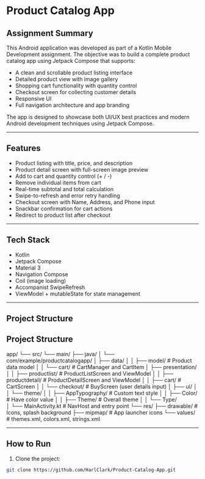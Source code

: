 # Product Catalog App

## Assignment Summary

This Android application was developed as part of a Kotlin Mobile Development assignment. The objective was to build a complete product catalog app using Jetpack Compose that supports:

- A clean and scrollable product listing interface
- Detailed product view with image gallery
- Shopping cart functionality with quantity control
- Checkout screen for collecting customer details
- Responsive UI
- Full navigation architecture and app branding

The app is designed to showcase both UI/UX best practices and modern Android development techniques using Jetpack Compose.

---

## Features

- Product listing with title, price, and description
- Product detail screen with full-screen image preview
- Add to cart and quantity control (+ / -)
- Remove individual items from cart
- Real-time subtotal and total calculation
- Swipe-to-refresh and error retry handling
- Checkout screen with Name, Address, and Phone input
- Snackbar confirmation for cart actions
- Redirect to product list after checkout


---

## Tech Stack

- Kotlin
- Jetpack Compose
- Material 3
- Navigation Compose
- Coil (image loading)
- Accompanist SwipeRefresh
- ViewModel + mutableState for state management

---
## Project Structure

## Project Structure

app/
└── src/
    └── main/
        ├── java/
        │   └── com/example/productcatalogapp/
        │       ├── data/
        │       │   ├── model/            # Product data model
        │       │   └── cart/             # CartManager and CartItem
        │       ├── presentation/
        │       │   ├── productlist/      # ProductListScreen and ViewModel
        │       │   ├── productdetail/    # ProductDetailScreen and ViewModel
        │       │   ├── cart/             # CartScreen
        │       │   └── checkout/         # BuyScreen (user details input)
        │       ├── ui/
        │       │   └── theme/
        │       │       ├── AppTypography/ # Custom text style
        │       │       ├── Color/         # Have color value
        │       │       ├── Theme/         # Overall theme
        │       │       └── Type/          
        │       └── MainActivity.kt       # NavHost and entry point
        └── res/
            ├── drawable/                 # Icons, splash background
            ├── mipmap/                   # App launcher icons
            └── values/                   # themes.xml, colors.xml, strings.xml

---
## How to Run

1. Clone the project:
```bash
git clone https://github.com/HarlClark/Product-Catalog-App.git
